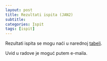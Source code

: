 ```yaml
---
layout: post
title: Rezultati ispita (JAN2)
subtitle: 
categories: Ispit
tags: [ispit]
---
```


Rezultati ispita se mogu naći u narednoj [tabeli](https://poincare.matf.bg.ac.rs/~stefan.miskovic/fp/rezultati.pdf).

Uvid u radove je moguć putem e-maila.